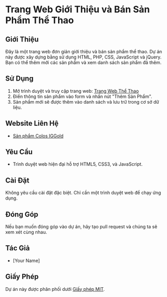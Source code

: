 
# Trang Web Giới Thiệu và Bán Sản Phẩm Thể Thao

## Giới Thiệu
Đây là một trang web đơn giản giới thiệu và bán sản phẩm thể thao. Dự án này được xây dựng bằng sử dụng HTML, PHP, CSS, JavaScript và jQuery. Bạn có thể thêm mới các sản phẩm và xem danh sách sản phẩm đã thêm.

## Sử Dụng
1. Mở trình duyệt và truy cập trang web: [Trang Web Thể Thao](https://your-github-username.github.io/your-repo-name/)
2. Điền thông tin sản phẩm vào form và nhấn nút "Thêm Sản Phẩm".
3. Sản phẩm mới sẽ được thêm vào danh sách và lưu trữ trong cơ sở dữ liệu.

## Website Liên Hệ
- [Sản phẩm Colos IGGold](https://suanon.com.vn/san-pham/colos-iggold)

## Yêu Cầu
- Trình duyệt web hiện đại hỗ trợ HTML5, CSS3, và JavaScript.

## Cài Đặt
Không yêu cầu cài đặt đặc biệt. Chỉ cần một trình duyệt web để chạy ứng dụng.

## Đóng Góp
Nếu bạn muốn đóng góp vào dự án, hãy tạo pull request và chúng ta sẽ xem xét cùng nhau.

## Tác Giả
- [Your Name]

## Giấy Phép
Dự án này được phân phối dưới [Giấy phép MIT](LICENSE).
```

